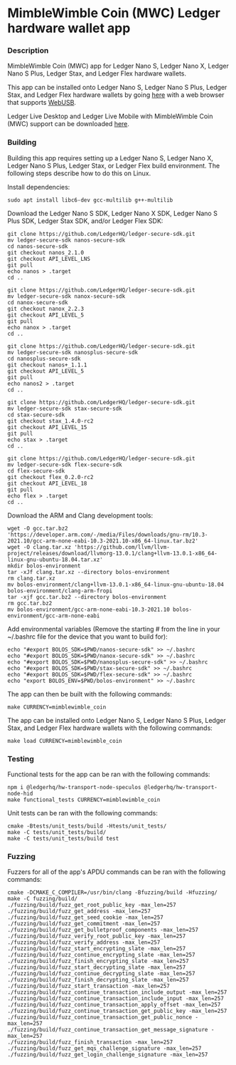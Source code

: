 # MimbleWimble Coin (MWC) Ledger hardware wallet app

### Description
MimbleWimble Coin (MWC) app for Ledger Nano S, Ledger Nano X, Ledger Nano S Plus, Ledger Stax, and Ledger Flex hardware wallets.

This app can be installed onto Ledger Nano S, Ledger Nano S Plus, Ledger Stax, and Ledger Flex hardware wallets by going [here](https://htmlpreview.github.io/?https://github.com/NicolasFlamel1/Ledger-MimbleWimble-Coin/blob/master/tools/installer/index.html) with a web browser that supports [WebUSB](https://caniuse.com/webusb).

Ledger Live Desktop and Ledger Live Mobile with MimbleWimble Coin (MWC) support can be downloaded [here](https://github.com/NicolasFlamel1/ledger-live/releases).

### Building
Building this app requires setting up a Ledger Nano S, Ledger Nano X, Ledger Nano S Plus, Ledger Stax, or Ledger Flex build environment. The following steps describe how to do this on Linux.

Install dependencies:
```
sudo apt install libc6-dev gcc-multilib g++-multilib
```
Download the Ledger Nano S SDK, Ledger Nano X SDK, Ledger Nano S Plus SDK, Ledger Stax SDK, and/or Ledger Flex SDK:
```
git clone https://github.com/LedgerHQ/ledger-secure-sdk.git
mv ledger-secure-sdk nanos-secure-sdk
cd nanos-secure-sdk
git checkout nanos_2.1.0
git checkout API_LEVEL_LNS
git pull
echo nanos > .target
cd ..

git clone https://github.com/LedgerHQ/ledger-secure-sdk.git
mv ledger-secure-sdk nanox-secure-sdk
cd nanox-secure-sdk
git checkout nanox_2.2.3
git checkout API_LEVEL_5
git pull
echo nanox > .target
cd ..

git clone https://github.com/LedgerHQ/ledger-secure-sdk.git
mv ledger-secure-sdk nanosplus-secure-sdk
cd nanosplus-secure-sdk
git checkout nanos+_1.1.1
git checkout API_LEVEL_5
git pull
echo nanos2 > .target
cd ..

git clone https://github.com/LedgerHQ/ledger-secure-sdk.git
mv ledger-secure-sdk stax-secure-sdk
cd stax-secure-sdk
git checkout stax_1.4.0-rc2
git checkout API_LEVEL_15
git pull
echo stax > .target
cd ..

git clone https://github.com/LedgerHQ/ledger-secure-sdk.git
mv ledger-secure-sdk flex-secure-sdk
cd flex-secure-sdk
git checkout flex_0.2.0-rc2
git checkout API_LEVEL_18
git pull
echo flex > .target
cd ..
```
Download the ARM and Clang development tools:
```
wget -O gcc.tar.bz2 'https://developer.arm.com/-/media/Files/downloads/gnu-rm/10.3-2021.10/gcc-arm-none-eabi-10.3-2021.10-x86_64-linux.tar.bz2'
wget -O clang.tar.xz 'https://github.com/llvm/llvm-project/releases/download/llvmorg-13.0.1/clang+llvm-13.0.1-x86_64-linux-gnu-ubuntu-18.04.tar.xz'
mkdir bolos-environment
tar -xJf clang.tar.xz --directory bolos-environment
rm clang.tar.xz
mv bolos-environment/clang+llvm-13.0.1-x86_64-linux-gnu-ubuntu-18.04 bolos-environment/clang-arm-fropi
tar -xjf gcc.tar.bz2 --directory bolos-environment
rm gcc.tar.bz2
mv bolos-environment/gcc-arm-none-eabi-10.3-2021.10 bolos-environment/gcc-arm-none-eabi
```
Add environmental variables (Remove the starting # from the line in your ~/.bashrc file for the device that you want to build for):
```
echo "#export BOLOS_SDK=$PWD/nanos-secure-sdk" >> ~/.bashrc
echo "#export BOLOS_SDK=$PWD/nanox-secure-sdk" >> ~/.bashrc
echo "#export BOLOS_SDK=$PWD/nanosplus-secure-sdk" >> ~/.bashrc
echo "#export BOLOS_SDK=$PWD/stax-secure-sdk" >> ~/.bashrc
echo "#export BOLOS_SDK=$PWD/flex-secure-sdk" >> ~/.bashrc
echo "export BOLOS_ENV=$PWD/bolos-environment" >> ~/.bashrc
```
The app can then be built with the following commands:
```
make CURRENCY=mimblewimble_coin
```
The app can be installed onto Ledger Nano S, Ledger Nano S Plus, Ledger Stax, and Ledger Flex hardware wallets with the following commands:
```
make load CURRENCY=mimblewimble_coin
```

### Testing
Functional tests for the app can be ran with the following commands:
```
npm i @ledgerhq/hw-transport-node-speculos @ledgerhq/hw-transport-node-hid
make functional_tests CURRENCY=mimblewimble_coin
```
Unit tests can be ran with the following commands:
```
cmake -Btests/unit_tests/build -Htests/unit_tests/
make -C tests/unit_tests/build/
make -C tests/unit_tests/build test
```

### Fuzzing
Fuzzers for all of the app's APDU commands can be ran with the following commands:
```
cmake -DCMAKE_C_COMPILER=/usr/bin/clang -Bfuzzing/build -Hfuzzing/
make -C fuzzing/build/
./fuzzing/build/fuzz_get_root_public_key -max_len=257
./fuzzing/build/fuzz_get_address -max_len=257
./fuzzing/build/fuzz_get_seed_cookie -max_len=257
./fuzzing/build/fuzz_get_commitment -max_len=257
./fuzzing/build/fuzz_get_bulletproof_components -max_len=257
./fuzzing/build/fuzz_verify_root_public_key -max_len=257
./fuzzing/build/fuzz_verify_address -max_len=257
./fuzzing/build/fuzz_start_encrypting_slate -max_len=257
./fuzzing/build/fuzz_continue_encrypting_slate -max_len=257
./fuzzing/build/fuzz_finish_encrypting_slate -max_len=257
./fuzzing/build/fuzz_start_decrypting_slate -max_len=257
./fuzzing/build/fuzz_continue_decrypting_slate -max_len=257
./fuzzing/build/fuzz_finish_decrypting_slate -max_len=257
./fuzzing/build/fuzz_start_transaction -max_len=257
./fuzzing/build/fuzz_continue_transaction_include_output -max_len=257
./fuzzing/build/fuzz_continue_transaction_include_input -max_len=257
./fuzzing/build/fuzz_continue_transaction_apply_offset -max_len=257
./fuzzing/build/fuzz_continue_transaction_get_public_key -max_len=257
./fuzzing/build/fuzz_continue_transaction_get_public_nonce -max_len=257
./fuzzing/build/fuzz_continue_transaction_get_message_signature -max_len=257
./fuzzing/build/fuzz_finish_transaction -max_len=257
./fuzzing/build/fuzz_get_mqs_challenge_signature -max_len=257
./fuzzing/build/fuzz_get_login_challenge_signature -max_len=257
```
